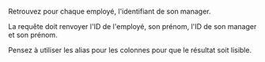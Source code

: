  Retrouvez pour chaque employé, l'identifiant de son manager. 
 
 La requête doit renvoyer l'ID de l'employé, son prénom, l'ID de son manager et son prénom.

 Pensez à utiliser les alias pour les colonnes pour que le résultat soit lisible.